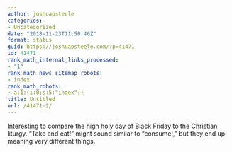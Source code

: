 ```yaml
---
author: joshuapsteele
categories:
- Uncategorized
date: "2018-11-23T11:50:46Z"
format: status
guid: https://joshuapsteele.com/?p=41471
id: 41471
rank_math_internal_links_processed:
- "1"
rank_math_news_sitemap_robots:
- index
rank_math_robots:
- a:1:{i:0;s:5:"index";}
title: Untitled
url: /41471-2/
---
```


Interesting to compare the high holy day of Black Friday to the Christian liturgy. “Take and eat!” might sound similar to “consume!,” but they end up meaning very different things.